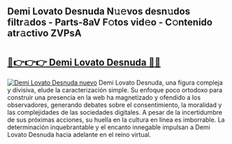 ## Demi Lovato Desnuda N𝚞𝚎vos desn𝚞dos filtr𝚊dos - Parts-8aV F𝚘tos vid𝚎o - C𝚘ntenido atr𝚊ctivo ZVPsA

# <h2><a href="http://mbczyu.tromn.icu/?c=Demi+Lovato+Desnuda">🔗👉👉👉 Demi Lovato Desnuda 🔗🔗</a></h2>

[![Demi Lovato Desnuda nuevo](https://i.imgur.com/pEAQMta.gif)](http://mbczyu.tromn.icu/?c=Demi+Lovato+Desnuda)
Demi Lovato Desnuda, una figura compleja y divisiva, elude la caracterización simple. Su enfoque poco ortodoxo para construir una presencia en la web ha magnetizado y ofendido a los observadores, generando debates sobre el consentimiento, la moralidad y las complejidades de las sociedades digitales. A pesar de la incertidumbre de sus próximas acciones, su huella en la cultura en línea es imborrable. La determinación inquebrantable y el encanto innegable impulsan a Demi Lovato Desnuda hacia adelante en el reino virtual.

